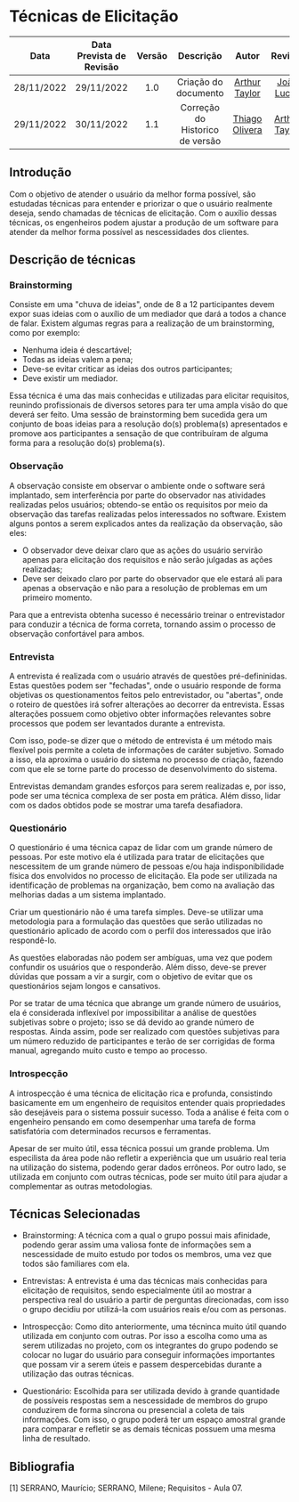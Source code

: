 # Técnicas de Elicitação

|Data|Data Prevista de Revisão|Versão|Descrição|Autor|Revisor|
| :----------: |:----------:| :------: | :-----------: | :---------: |:---------: |
|28/11/2022|29/11/2022|1.0|Criação do documento| [Arthur Taylor](https://github.com/Eruel6) | [João Lucas](https://github.com/HacKairos) |
|29/11/2022|30/11/2022|1.1|Correção do Historico de versão| [Thiago Olivera](https://github.com/Thiab394)| [Arthur Taylor](https://github.com/Eruel6)|

## <a>Introdução</a>

Com o objetivo de atender o usuário da melhor forma possível, são estudadas técnicas para entender e priorizar o que o usuário realmente deseja, sendo chamadas de técnicas de elicitação. Com o auxílio dessas técnicas, os engenheiros podem ajustar a produção de um software para atender da melhor forma possível as nescessidades dos clientes.

## <a>Descrição de técnicas</a>

### <a>Brainstorming</a>
Consiste em uma "chuva de ideias", onde de 8 a 12 participantes devem expor suas ideias com o auxílio de um mediador que dará a todos a chance de falar. Existem algumas regras para a realização de um brainstorming, como por exemplo:

* Nenhuma ideia é descartável;
* Todas as ideias valem a pena;
* Deve-se evitar criticar as ideias dos outros participantes;
* Deve existir um mediador.

Essa técnica é uma das mais conhecidas e utilizadas para elicitar requisitos, reunindo profissionais de diversos setores para ter uma ampla visão do que deverá ser feito. Uma sessão de brainstorming bem sucedida gera um conjunto de boas ideias para a resolução do(s) problema(s) apresentados e promove aos participantes a sensação de que contribuíram de alguma forma para a resolução do(s) problema(s).

### <a>Observação</a>
A observação consiste em observar o ambiente onde o software será implantado, sem interferência por parte do observador nas atividades realizadas pelos usuários; obtendo-se então os requisitos por meio da observação das tarefas realizadas pelos interessados no software. Existem alguns pontos a serem explicados antes da realização da observação, são eles:

* O observador deve deixar claro que as ações do usuário servirão apenas para elicitação dos requisitos e não serão julgadas as ações realizadas;
* Deve ser deixado claro por parte do observador que ele estará ali para apenas a observação e não para a resolução de problemas em um primeiro momento.

Para que a entrevista obtenha sucesso é necessário treinar o entrevistador para conduzir a técnica de forma correta, tornando assim o processo de observação confortável para ambos.   

### <a>Entrevista</a>
A entrevista é realizada com o usuário através de questões pré-defininidas. Estas questões podem ser "fechadas", onde o usuário responde de forma objetivas os questionamentos feitos pelo entrevistador, ou "abertas", onde o roteiro de questões irá sofrer alterações ao decorrer da entrevista. Essas alterações possuem como objetivo obter informações relevantes sobre processos que podem ser levantados durante a entrevista.

Com isso, pode-se dizer que o método de entrevista é um método mais flexível pois permite a coleta de informações de caráter subjetivo. Somado a isso, ela aproxima o usuário do sistema no processo de criação, fazendo com que ele se torne parte do processo de desenvolvimento do sistema.

Entrevistas demandam grandes esforços para serem realizadas e, por isso, pode ser uma técnica complexa de ser posta em prática. Além disso, lidar com os dados obtidos pode se mostrar uma tarefa desafiadora.  

### <a>Questionário</a>
O questionário é uma técnica capaz de lidar com um grande número de pessoas. Por este motivo ela é utilizada para tratar de elicitações que nescessitem de um grande número de pessoas e/ou haja indisponibilidade física dos envolvidos no processo de elicitação. Ela pode ser utilizada na identificação de problemas na organização, bem como na avaliação das melhorias dadas a um sistema implantado. 

Criar um questionário não é uma tarefa simples. Deve-se utilizar uma metodologia para a formulação das questões que serão utilizadas no questionário aplicado de acordo com o perfil dos interessados que irão respondê-lo. 

As questões elaboradas não podem ser ambíguas, uma vez que podem confundir os usuários que o responderão. Além disso, deve-se prever dúvidas que possam a vir a surgir, com o objetivo de evitar que os questionários sejam longos e cansativos. 

Por se tratar de uma técnica que abrange um grande número de usuários, ela é considerada inflexível por impossibilitar a análise de questões subjetivas sobre o projeto; isso se dá devido ao grande número de respostas. Ainda assim, pode ser realizado com questões subjetivas para um número reduzido de participantes e terão de ser corrigidas de forma manual, agregando muito custo e tempo ao processo. 

### <a>Introspecção</a>
A introspecção é uma técnica de elicitação rica e profunda, consistindo basicamente em um engenheiro de requisitos entender quais propriedades são desejáveis para o sistema possuir sucesso. Toda a análise é feita com o engenheiro pensando em como desempenhar uma tarefa de forma satisfatória com determinados recursos e ferramentas.

Apesar de ser muito útil, essa técnica possui um grande problema. Um especilista da área pode não refletir a experiência que um usuário real teria na utilização do sistema, podendo gerar dados errôneos. Por outro lado, se utilizada em conjunto com outras técnicas, pode ser muito útil para ajudar a complementar as outras metodologias.

## <a>Técnicas Selecionadas</a>

- Brainstorming: A técnica com a qual o grupo possui mais afinidade, podendo gerar assim uma valiosa fonte de informações sem a nescessidade de muito estudo por todos os membros, uma vez que todos são familiares com ela.

- Entrevistas: A entrevista é uma das técnicas mais conhecidas para elicitação de requisitos, sendo especialmente útil ao mostrar a perspectiva real do usuário a partir de perguntas direcionadas, com isso o grupo decidiu por utilizá-la com usuários reais e/ou com as personas. 

- Introspecção: Como dito anteriormente, uma técninca muito útil quando utilizada em conjunto com outras. Por isso a escolha como uma as serem utilizadas no projeto, com os integrantes do grupo podendo se colocar no lugar do usuário para conseguir informações importantes que possam vir a serem úteis e passem despercebidas durante a utilização das outras técnicas.

- Questionário: Escolhida para ser utilizada devido à grande quantidade de possíveis respostas sem a nescessidade de membros do grupo conduzirem de forma síncrona ou presencial a coleta de tais informações. Com isso, o grupo poderá ter um espaço amostral grande para comparar e refletir se as demais técnicas possuem uma mesma linha de resultado.

## <a>Bibliografia </a>

[1] SERRANO, Maurício; SERRANO, Milene; Requisitos - Aula 07.
